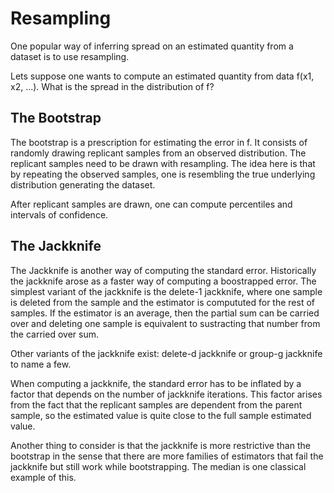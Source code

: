 # Resampling

One popular way of inferring spread on an estimated quantity from a dataset is to use resampling.

Lets suppose one wants to compute an estimated quantity from data f(x1, x2, ...). What is the spread in the distribution of f?

## The Bootstrap

The bootstrap is a prescription for estimating the error in f. It consists of randomly drawing replicant samples from an observed distribution. 
The replicant samples need to be drawn with resampling. The idea here is that by repeating the observed samples, one is resembling the true underlying distribution generating the dataset.

After replicant samples are drawn, one can compute percentiles and intervals of confidence.

## The Jackknife

The Jackknife is another way of computing the standard error. Historically the jackknife arose as a faster way of computing a boostrapped error. The simplest variant of the jackknife is the delete-1 jackknife, where one sample is deleted from the sample and the estimator is compututed for the rest of samples.
If the estimator is an average, then the partial sum can be carried over and deleting one sample is equivalent to sustracting that number from the carried over sum.

Other variants of the jackknife exist: delete-d jackknife or group-g jackknife to name a few.

When computing a jackknife, the standard error has to be inflated by a factor that depends on the number of jackknife iterations. This factor arises from the fact that the replicant samples are dependent from the parent sample, so the estimated value is quite close to the full sample estimated value.

Another thing to consider is that the jackknife is more restrictive than the bootstrap in the sense that there are more families of estimators that fail the jackknife but still work while bootstrapping. The median is one classical example of this.

